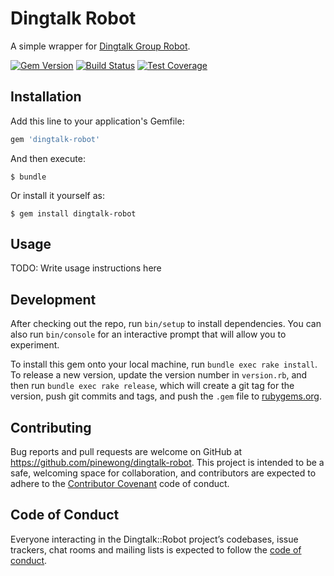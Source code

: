 # Dingtalk Robot

A simple wrapper for [Dingtalk Group Robot](https://open-doc.dingtalk.com/microapp/serverapi2/qf2nxq).

[![Gem Version](https://badge.fury.io/rb/dingtalk-robot.svg)](https://rubygems.org/gems/dingtalk-robot)
[![Build Status](https://travis-ci.org/pinewong/dingtalk-robot.svg)](https://travis-ci.org/pinewong/dingtalk-robot)
[![Test Coverage](https://codecov.io/github/pinewong/dingtalk-robot/coverage.svg?branch=master)](https://codecov.io/github/pinewong/dingtalk-robot?branch=master)

## Installation

Add this line to your application's Gemfile:

```ruby
gem 'dingtalk-robot'
```

And then execute:


```shell
$ bundle
```

Or install it yourself as:

```shell
$ gem install dingtalk-robot
```

## Usage

TODO: Write usage instructions here

## Development

After checking out the repo, run `bin/setup` to install dependencies. You can also run `bin/console` for an interactive prompt that will allow you to experiment.

To install this gem onto your local machine, run `bundle exec rake install`. To release a new version, update the version number in `version.rb`, and then run `bundle exec rake release`, which will create a git tag for the version, push git commits and tags, and push the `.gem` file to [rubygems.org](https://rubygems.org).

## Contributing

Bug reports and pull requests are welcome on GitHub at https://github.com/pinewong/dingtalk-robot. This project is intended to be a safe, welcoming space for collaboration, and contributors are expected to adhere to the [Contributor Covenant](http://contributor-covenant.org) code of conduct.

## Code of Conduct

Everyone interacting in the Dingtalk::Robot project’s codebases, issue trackers, chat rooms and mailing lists is expected to follow the [code of conduct](https://github.com/pinewong/dingtalk-robot/blob/master/CODE_OF_CONDUCT.md).

